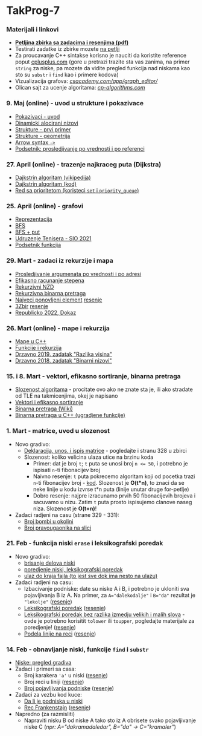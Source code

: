 # TakProg-7

### Materijali i linkovi

- [**Petljina zbirka sa zadacima i resenjima (pdf)**](https://petljamediastorage.blob.core.windows.net/root/Media/Default/Kursevi/Zbirka/Zbirka1cpp.pdf)
- Testirati zadatke iz zbirke mozete [na petlji](https://petlja.org/biblioteka/r/kursevi/Zbirka)
- Za proucavanje C++ sintakse korisno je nauciti da koristite reference poput [cplusplus.com](https://cplusplus.com/reference/) (gore u pretrazi trazite sta vas zanima, na primer `string` za niske, pa mozete da vidite pregled funkcija nad niskama kao sto su `substr` i `find` kao i primere kodova)
- Vizualizacija grafova: [*csacademy.com/app/graph_editor/*](https://www.csacademy.com/app/graph_editor/)
- Olican sajt za ucenje algoritama: [*cp-algorithms.com*](https://cp-algorithms.com/)

### 9. Maj (online) - uvod u strukture i pokazivace
- [Pokazivaci - uvod](/pokazivaci/uvod.cpp)
- [Dinamicki alocirani nizovi](/pokazivaci/nizovi.cpp)
- [Strukture - prvi primer](/pokazivaci/strukture.cpp)
- [Strukture - geometrija](/pokazivaci/geometrija.cpp)
- [Arrow syntax `->`](/pokazivaci/arrow_syntax.cpp)
- [Podsetnik: prosledjivanje po vrednosti i po referenci](/pokazivaci/argumenti.cpp)

### 27. April (online) - trazenje najkraceg puta (Dijkstra)
- [Dajkstrin algoritam (vikipedija)](https://en.wikipedia.org/wiki/Dijkstra%27s_algorithm)
- [Dajkstrin algoritam (kod)](/grafovi/5_dijkstra.cpp)
- [Red sa prioritetom (koristeci `set` i `priority_queue`)](/grafovi/red_sa_prioritetom.cpp)

### 25. April (online) - grafovi
- [Reprezentacija](/grafovi/1_reprezentacija.cpp)
- [BFS](/grafovi/2_bfs.cpp)
- [BFS + put](/grafovi/3_bfs_put.cpp)
- [Udruzenje Tenisera - SIO 2021](/grafovi/udruzenje.cpp)
- [Podsetnik funkcija](./podsetnik_fja.md)

### 29. Mart - zadaci iz rekurzije i mapa
- [Prosledjivanje argumenata po vrednosti i po adresi](/primeri/funkcije_argumenti.cpp)
- [Efikasno racunanje stepena](/primeri/rek_stepenovanje.cpp)
- [Rekurzivni NZD](/primeri/rek_binarna_pretraga.cpp)
- [Rekurzivna binarna pretraga](/primeri/rek_binarna_pretraga.cpp)
- [Najveci ponovljeni element](https://petlja.org/biblioteka/r/Zbirka2/najveci_duplikat1) [resenje](/resenja_zadataka/najveci_ponovljeni_element.cpp)
- [3Zbir](https://petlja.org/biblioteka/r/Zbirka2/three_sum) [resenje](/resenja_zadataka/three_sum.cpp)
- [Republicko 2022, Dokaz](/resenja_zadataka/22_dokaz.cpp)

### 26. Mart (online) - mape i rekurzija
- [Mape u C++](/primeri/mape.cpp)
- [Funkcije i rekurzija](/primeri/funkcije.cpp)
- [Drzavno 2019. zadatak "Razlika visina"](/resenja_zadataka/razlika_visina.cpp)
- [Drzavno 2018. zadatak "Binarni nizovi"](/resenja_zadataka/binari_nizovi.cpp)

### 15. i 8. Mart - vektori, efikasno sortiranje, binarna pretraga
- [Slozenost algoritama](https://www.codeblog.rs/clanci.php?p=klase_slozenosti_algoritama) - procitate ovo ako ne znate sta je, ili ako stradate od TLE na takmicenjima, okej je napisano
- [Vektori i efikasno sortiranje](/materijali/primeri/vektori.cpp)
- [Binarna pretraga (Wiki)](https://sr.wikipedia.org/wiki/Бинарна_претрага) 
- [Binarna pretraga u C++ (ugradjene funkcije)](/materijali/primeri/lower_bound.cpp)

### 1. Mart - matrice, uvod u slozenost
- Novo gradivo:
    - [Deklaracija, unos, i ispis matrice](/materijali//primeri/matrice.cpp) - pogledajte i stranu 328 u zbirci
    - Slozenost: koliko velicina ulaza utice na brzinu koda
        - Primer: dat je broj `t`; `t` puta se unosi broj `n <= 50`, i potrebno je ispisati `n`-ti fibonacijev broj
        - Naivno resenje: `t` puta pokrecemo algoritam koji od pocetka trazi `n`-ti fibonacijev broj - [kod](/materijali/primeri/fibonaci_spor.cpp). Slozenost je **O(t*n)**, to znaci da se neke linije u kodu izvrse t*n puta (linije unutar druge for-petlje)
        - Dobro resenje: najpre izracunamo prvih 50 fibonacijevih brojeva i sacuvamo u nizu. Zatim `t` puta prosto ispisujemo clanove naseg niza. Slozenost je **O(t+n)**!
- Zadaci radjeni na casu (strane 329 - 331):
    - [Broj bombi u okolini](https://petlja.org/biblioteka/r/Zbirka/broj_bombi_u_okolini)
    - [Broj pravougaonika na slici](https://petlja.org/biblioteka/r/Zbirka/broj_pravougaonika_na_slici)

### 21. Feb - funkcija niski `erase` i leksikografski poredak
- Novo gradivo: 
    - [brisanje delova niski](/niske_pregled.md#funkcija-erase)
    - [poredjenje niski, leksikografski poredak](/niske_pregled.md#poredjenje-niski)
    - [ulaz do kraja fajla (to jest sve dok ima nesto na ulazu)](/primeri/unos_do_kraja_ulaza.cpp)
- Zadaci radjeni na casu: 
    - Izbacivanje podniske: date su niske A i B, i potrebno je ukloniti sva pojavljivanja B iz A. Na primer, za `A="dalekodalje"` i `B="da"` rezultat je `"lekolje"` ([resenje](/resenja_zadataka/izbacivanje_podniske.cpp)) 
    - [Leksikografski poredak](https://petlja.org/biblioteka/r/Zbirka/leksikografski_poredak) ([resenje](/resenja_zadataka/leks_poredak.cpp))
    - [Leksikografski poredak bez razlika izmedju velikih i malih slova](https://petlja.org/biblioteka/r/Zbirka/leksikografski_poredak_velikamala) - ovde je potrebno korisitit `tolower` ili `toupper`, pogledajte materijale za poredjenje! ([resenje](/resenja_zadataka/leks_poredak_2.cpp))
    - [Podela linije na reci](https://petlja.org/biblioteka/r/Zbirka/podela_linije_na_reci) ([resenje](/resenja_zadataka/podela_na_reci.cpp))

### 14. Feb - obnavljanje niski, funkcije `find` i `substr`
- [Niske: pregled gradiva](/niske_pregled.md)
- Zadaci i primeri sa casa:
    - Broj karakera `'a'` u niski ([resenje](/resenja_zadataka/broj_karaktera_a_niske.cpp))
    - Broj reci u liniji ([resenje](/resenja_zadataka/broj_reci_u_liniji.cpp))
    - [Broj pojavljivanja podniske](https://petlja.org/biblioteka/r/Zbirka/broj_pojavljivanja_podniske) ([resenje](/resenja_zadataka/sva_pojavljivanja_reci_u_niski.cpp))
- Zadaci za vezbu kod kuce:
    - [Da li je podniska u niski](https://petlja.org/biblioteka/r/Zbirka/da_li_je_podniska)
    - [Rec Frankenstajn](https://petlja.org/biblioteka/r/Zbirka/rec_frankenstajn) ([resenje](/resenja_zadataka/frankenstain.cpp))
- Napredno (za razmisliti)
    - Napraviti nisku B od niske A tako sto iz A obrisete svako pojavljivanje niske C (*npr: A="dakramadaledar", B="da" -> C="kramaler"*)